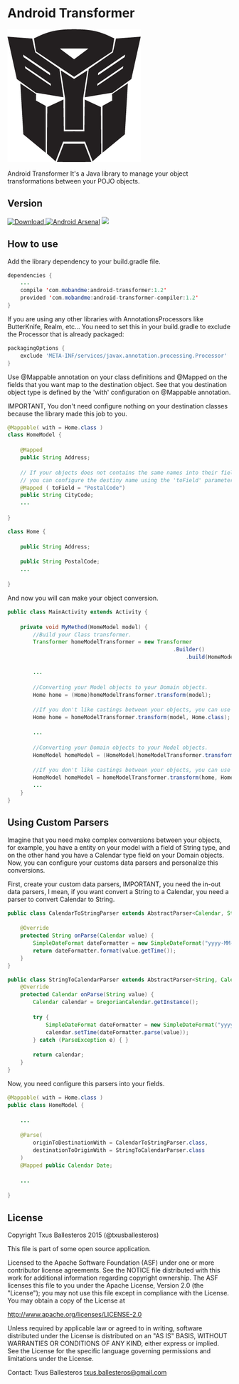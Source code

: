 # Android Transformer

![Logo](assets/logo.png)

Android Transformer It's a Java library to manage your object transformations between your POJO objects.

## Version

[![Download](https://api.bintray.com/packages/txusballesteros/maven/android-transformer/images/download.svg) ](https://bintray.com/txusballesteros/maven/android-transformer/_latestVersion) [![Android Arsenal](https://img.shields.io/badge/Android%20Arsenal-Android%20Transformer-brightgreen.svg?style=flat)](https://android-arsenal.com/details/1/1455) ![](https://travis-ci.org/txusballesteros/android-transformer.svg?branch=master)

## How to use

Add the library dependency to your build.gradle file.
```java
dependencies {
    ...
    compile 'com.mobandme:android-transformer:1.2'
    provided 'com.mobandme:android-transformer-compiler:1.2'
}
```

If you are using any other libraries with AnnotationsProcessors like ButterKnife, Realm, etc... You need to set this in your build.gradle to exclude the Processor that is already packaged:
```groovy
packagingOptions {
    exclude 'META-INF/services/javax.annotation.processing.Processor'
}
```

Use @Mappable annotation on your class definitions and @Mapped on the fields that you want map to the destination object. See that you destination object type
is defined by the 'with' configuration on @Mappable annotation.

IMPORTANT, You don't need configure nothing on your destination classes because the library made this job to you.

```java
@Mappable( with = Home.class )
class HomeModel {

    @Mapped
    public String Address;
    
    // If your objects does not contains the same names into their fields,
    // you can configure the destiny name using the 'toField' parameter.
    @Mapped ( toField = "PostalCode")
    public String CityCode;
    ...

}
```

```java
class Home {

    public String Address;
    
    public String PostalCode;
    ...

}
```
And now you will can make your object conversion.

```java
public class MainActivity extends Activity {
    
    private void MyMethod(HomeModel model) {
        //Build your Class transformer.
        Transformer homeModelTransformer = new Transformer
                                                    .Builder()
                                                        .build(HomeModel.class);

        ...
        
        //Converting your Model objects to your Domain objects.
        Home home = (Home)homeModelTransformer.transform(model);
        
        //If you don't like castings between your objects, you can use this.
        Home home = homeModelTransformer.transform(model, Home.class);
        
        ...
        
        //Converting your Domain objects to your Model objects.
        HomeModel homeModel = (HomeModel)homeModelTransformer.transform(home);
        
        //If you don't like castings between your objects, you can use this.
        HomeModel homeModel = homeModelTransformer.transform(home, HomeModel.class);
        ...
    }
}
```
## Using Custom Parsers

Imagine that you need make complex conversions between your objects, for example, you have a entity 
on your model with a field of String type, and on the other hand you have a Calendar type field on your Domain objects. Now, you can
 configure your customs data parsers and personalize this conversions.
 
First, create your custom data parsers, IMPORTANT, you need the in-out data parsers, I mean, if you want
convert a String to a Calendar, you need a parser to convert Calendar to String.

```java
public class CalendarToStringParser extends AbstractParser<Calendar, String> {
    
    @Override
    protected String onParse(Calendar value) {
        SimpleDateFormat dateFormatter = new SimpleDateFormat("yyyy-MM-dd");
        return dateFormatter.format(value.getTime());
    }
}
```

```java
public class StringToCalendarParser extends AbstractParser<String, Calendar> {
    @Override
    protected Calendar onParse(String value) {
        Calendar calendar = GregorianCalendar.getInstance();

        try {
            SimpleDateFormat dateFormatter = new SimpleDateFormat("yyyy-MM-dd");
            calendar.setTime(dateFormatter.parse(value));
        } catch (ParseException e) { }

        return calendar;
    }
}
```

Now, you need configure this parsers into your fields.

```java
@Mappable( with = Home.class )
public class HomeModel {

    ...
    
    @Parse(
        originToDestinationWith = CalendarToStringParser.class,
        destinationToOriginWith = StringToCalendarParser.class
    )
    @Mapped public Calendar Date;
    
    ...
    
}
```

## License

Copyright Txus Ballesteros 2015 (@txusballesteros)

This file is part of some open source application.

Licensed to the Apache Software Foundation (ASF) under one
or more contributor license agreements.  See the NOTICE file
distributed with this work for additional information
regarding copyright ownership.  The ASF licenses this file
to you under the Apache License, Version 2.0 (the
"License"); you may not use this file except in compliance
with the License.  You may obtain a copy of the License at

  http://www.apache.org/licenses/LICENSE-2.0

Unless required by applicable law or agreed to in writing,
software distributed under the License is distributed on an
"AS IS" BASIS, WITHOUT WARRANTIES OR CONDITIONS OF ANY
KIND, either express or implied.  See the License for the
specific language governing permissions and limitations
under the License.
 
Contact: Txus Ballesteros <txus.ballesteros@gmail.com>
